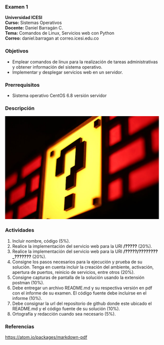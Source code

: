 ### Examen 1
**Universidad ICESI**  
**Curso:** Sistemas Operativos  
**Docente:** Daniel Barragán C.  
**Tema:** Comandos de Linux, Servicios web con Python  
**Correo:** daniel.barragan at correo.icesi.edu.co

### Objetivos
* Emplear comandos de linux para la realización de tareas administrativas y obtener información del sistema operativo.
* Implementar y desplegar servicios web en un servidor.

### Prerrequisitos
* Sistema operativo CentOS 6.8 versión servidor  

### Descripción

<p align="center">
  <img src="images/question_mark.jpeg" alt="Sublime's custom image"/>
</p>

### Actividades
1. Incluir nombre, código (5%).  
2. Realice la implementación del servicio web para la URI **/?????** (20%).  
3. Realice la implementación del servicio web para la URI **/?????/????????_???????** (20%).  
4. Consigne los pasos necesarios para la ejecución y prueba de su solución. Tenga en cuenta incluir la creación del ambiente, activación, apertura de puertos, reinicio de servicios, entre otros (20%).  
5. Consigne capturas de pantalla de la solución usando la extensión postman (10%).  
6. Debe entregar un archivo README.md y su respectiva versión en pdf con el informe de su examen. El código fuente debe incluirse en el informe (10%).  
7. Debe consignar la url del repositorio de github donde este ubicado el README.md y el código fuente de su solución (10%).  
8. Ortografía y redacción cuando sea necesario (5%).  
### Referencias
https://atom.io/packages/markdown-pdf
